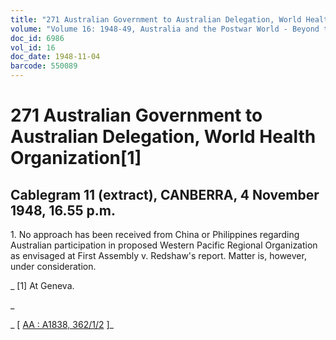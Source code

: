 ```yaml
---
title: "271 Australian Government to Australian Delegation, World Health Organization[1]"
volume: "Volume 16: 1948-49, Australia and the Postwar World - Beyond the Region"
doc_id: 6986
vol_id: 16
doc_date: 1948-11-04
barcode: 550089
---
```


# 271 Australian Government to Australian Delegation, World Health Organization[1]

## Cablegram 11 (extract), CANBERRA, 4 November 1948, 16.55 p.m.

1\. No approach has been received from China or Philippines regarding Australian participation in proposed Western Pacific Regional Organization as envisaged at First Assembly v. Redshaw's report. Matter is, however, under consideration.

_ [1] At Geneva.

_

_ [ [AA : A1838, 362/1/2](http://www.naa.gov.au/cgi-bin/Search?O=I&Number=550089) ]_
